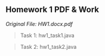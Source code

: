 ## Homework 1 PDF & Work

*Original File: HW1.docx.pdf*

>Task 1: hw1_task1.java

>Task 2: hw1_task2.java
